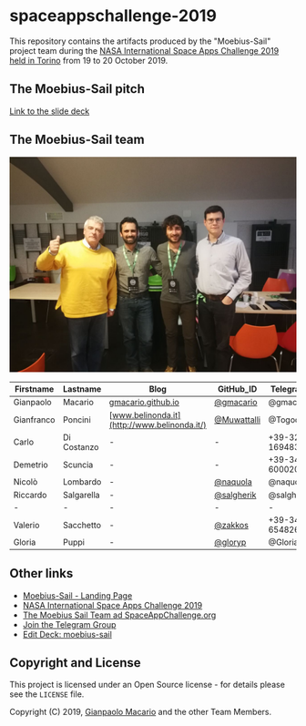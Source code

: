 # spaceappschallenge-2019

This repository contains the artifacts produced by the "Moebius-Sail" project team during the [NASA International Space Apps Challenge 2019 held in Torino](https://2019.spaceappschallenge.org/locations/turin) from 19 to 20 October 2019.

## The Moebius-Sail pitch

[Link to the slide deck](https://slides.com/gianpaolomacario/moebius-sail/fullscreen?token=NgdlLPBl)

## The Moebius-Sail team

![Moebius-Sail Team](images/2019-10-19-team.jpg)

| Firstname  | Lastname    | Blog | GitHub_ID                                  | Telegram_ID   |
|------------|-------------|------|--------------------------------------------|---------------|
| Gianpaolo  | Macario     | [gmacario.github.io](https://gmacario.github.io/) | [@gmacario](https://github.com/gmacario) | @gmacario |
| Gianfranco | Poncini     | [www.belinonda.it](http://www.belinonda.it/) | [@Muwattalli](https://github.com/Muwattalli) | @Togodumno |
| Carlo      | Di Costanzo | -    | - | +39-327-1694837 |
| Demetrio   | Scuncia     | -    | - | +39-349-6000209 |
| Nicol&ograve; | Lombardo | -    | [@naquola](https://github.com/naquola)     | @naquola        |
| Riccardo   | Salgarella  | -    | [@salgherik](https://github.com/salgherik) | @salgherik      |
| -          | -           | -    | -                                          | -               |
| Valerio    | Sacchetto   | -    | [@zakkos](https://github.com/zakkos)       | +39-347-6548260 |
| Gloria     | Puppi       | -    | [@gloryp](https://github.com/gloryp)       | @Gloria_Py      |

## Other links

* [Moebius-Sail - Landing Page](http://www.moebius-sail.co/)
* [NASA International Space Apps Challenge 2019](https://www.spaceappschallenge.org/)
* [The Moebius Sail Team ad SpaceAppChallenge.org](https://2019.spaceappschallenge.org/challenges/our-moon/eeny-meeny-miney-sample/teams/moebius-sail/project)
* [Join the Telegram Group](https://t.me/joinchat/CTVnjReaQF0oVPnUsCVS7g)
* [Edit Deck: moebius-sail](https://slides.com/gianpaolomacario/moebius-sail/edit)

## Copyright and License

This project is licensed under an Open Source license - for details please see the `LICENSE` file.

Copyright (C) 2019, [Gianpaolo Macario](http://gmacario.github.io/) and the other Team Members.

<!-- EOF -->
